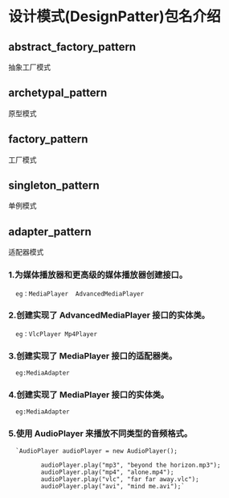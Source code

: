 # 设计模式(DesignPatter)包名介绍


## abstract_factory_pattern 
抽象工厂模式
## archetypal_pattern
原型模式
## factory_pattern
工厂模式
## singleton_pattern
单例模式
## adapter_pattern
适配器模式
  ### 1.为媒体播放器和更高级的媒体播放器创建接口。
      eg：MediaPlayer  AdvancedMediaPlayer
  ### 2.创建实现了 AdvancedMediaPlayer 接口的实体类。
      eg：VlcPlayer Mp4Player
  ### 3.创建实现了 MediaPlayer 接口的适配器类。
      eg:MediaAdapter
  ### 4.创建实现了 MediaPlayer 接口的实体类。
      eg:MediaAdapter
  ### 5.使用 AudioPlayer 来播放不同类型的音频格式。
      `AudioPlayer audioPlayer = new AudioPlayer();
        
             audioPlayer.play("mp3", "beyond the horizon.mp3");
             audioPlayer.play("mp4", "alone.mp4");
             audioPlayer.play("vlc", "far far away.vlc");
             audioPlayer.play("avi", "mind me.avi");`
